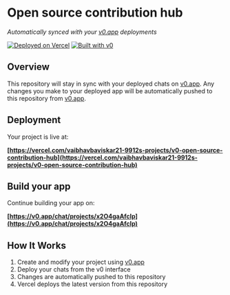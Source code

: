# Open source contribution hub

*Automatically synced with your [v0.app](https://v0.app) deployments*

[![Deployed on Vercel](https://img.shields.io/badge/Deployed%20on-Vercel-black?style=for-the-badge&logo=vercel)](https://vercel.com/vaibhavbaviskar21-9912s-projects/v0-open-source-contribution-hub)
[![Built with v0](https://img.shields.io/badge/Built%20with-v0.app-black?style=for-the-badge)](https://v0.app/chat/projects/x2O4gaAfcIp)

## Overview

This repository will stay in sync with your deployed chats on [v0.app](https://v0.app).
Any changes you make to your deployed app will be automatically pushed to this repository from [v0.app](https://v0.app).

## Deployment

Your project is live at:

**[https://vercel.com/vaibhavbaviskar21-9912s-projects/v0-open-source-contribution-hub](https://vercel.com/vaibhavbaviskar21-9912s-projects/v0-open-source-contribution-hub)**

## Build your app

Continue building your app on:

**[https://v0.app/chat/projects/x2O4gaAfcIp](https://v0.app/chat/projects/x2O4gaAfcIp)**

## How It Works

1. Create and modify your project using [v0.app](https://v0.app)
2. Deploy your chats from the v0 interface
3. Changes are automatically pushed to this repository
4. Vercel deploys the latest version from this repository